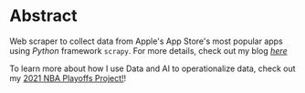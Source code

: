 # Abstract
Web scraper to collect data from Apple's App Store's most popular apps using *Python* framework `scrapy`.
For more details, check out my blog [*here*](https://nycdatascience.com/blog/student-works/web-scraping-apples-app-store/)

To learn more about how I use Data and AI to operationalize data, check out my [2021 NBA Playoffs Project!](https://www.strictlybythenumbers.com/playoffs/2021)! 
